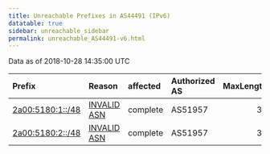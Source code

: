 ```yaml
---
title: Unreachable Prefixes in AS44491 (IPv6)
datatable: true
sidebar: unreachable_sidebar
permalink: unreachable_AS44491-v6.html
---
```


Data as of 2018-10-28 14:35:00 UTC


<div class="datatable-begin"></div>

| Prefix                                                     | Reason                                                                                                  | affected   | Authorized AS   |   MaxLength | Anchor                                         |   unreachable /48s |
|:-----------------------------------------------------------|:--------------------------------------------------------------------------------------------------------|:-----------|:----------------|------------:|:-----------------------------------------------|-------------------:|
| [2a00:5180:1::/48](https://stat.ripe.net/2a00:5180:1::/48) | [INVALID ASN](https://rpki-validator.ripe.net/announcement-preview?asn=AS44491&prefix=2a00:5180:1::/48) | complete   | AS51957         |          32 | [RIPE](unreachable_RIPE_NCC_RPKI_Root-v6.html) |                  1 |
| [2a00:5180:2::/48](https://stat.ripe.net/2a00:5180:2::/48) | [INVALID ASN](https://rpki-validator.ripe.net/announcement-preview?asn=AS44491&prefix=2a00:5180:2::/48) | complete   | AS51957         |          32 | [RIPE](unreachable_RIPE_NCC_RPKI_Root-v6.html) |                  1 |

<div class="datatable-end"></div>
